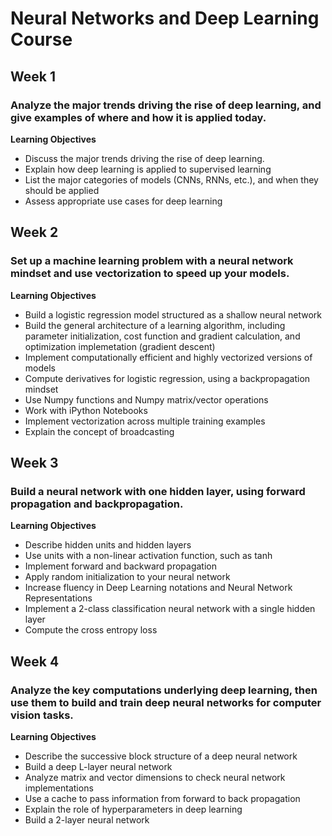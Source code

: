 # Neural Networks and Deep Learning Course

## Week 1
### Analyze the major trends driving the rise of deep learning, and give examples of where and how it is applied today.
**Learning Objectives**
* Discuss the major trends driving the rise of deep learning.
* Explain how deep learning is applied to supervised learning
* List the major categories of models (CNNs, RNNs, etc.), and when they should be applied
* Assess appropriate use cases for deep learning

## Week 2
### Set up a machine learning problem with a neural network mindset and use vectorization to speed up your models.
**Learning Objectives**
* Build a logistic regression model structured as a shallow neural network
* Build the general architecture of a learning algorithm, including parameter initialization, cost function and gradient calculation, and optimization implemetation (gradient descent)
* Implement computationally efficient and highly vectorized versions of models
* Compute derivatives for logistic regression, using a backpropagation mindset
* Use Numpy functions and Numpy matrix/vector operations
* Work with iPython Notebooks
* Implement vectorization across multiple training examples
* Explain the concept of broadcasting

## Week 3
### Build a neural network with one hidden layer, using forward propagation and backpropagation.
**Learning Objectives**
* Describe hidden units and hidden layers
* Use units with a non-linear activation function, such as tanh
* Implement forward and backward propagation
* Apply random initialization to your neural network
* Increase fluency in Deep Learning notations and Neural Network Representations
* Implement a 2-class classification neural network with a single hidden layer
* Compute the cross entropy loss

## Week 4
### Analyze the key computations underlying deep learning, then use them to build and train deep neural networks for computer vision tasks.
**Learning Objectives**
* Describe the successive block structure of a deep neural network
* Build a deep L-layer neural network
* Analyze matrix and vector dimensions to check neural network implementations
* Use a cache to pass information from forward to back propagation
* Explain the role of hyperparameters in deep learning
* Build a 2-layer neural network
